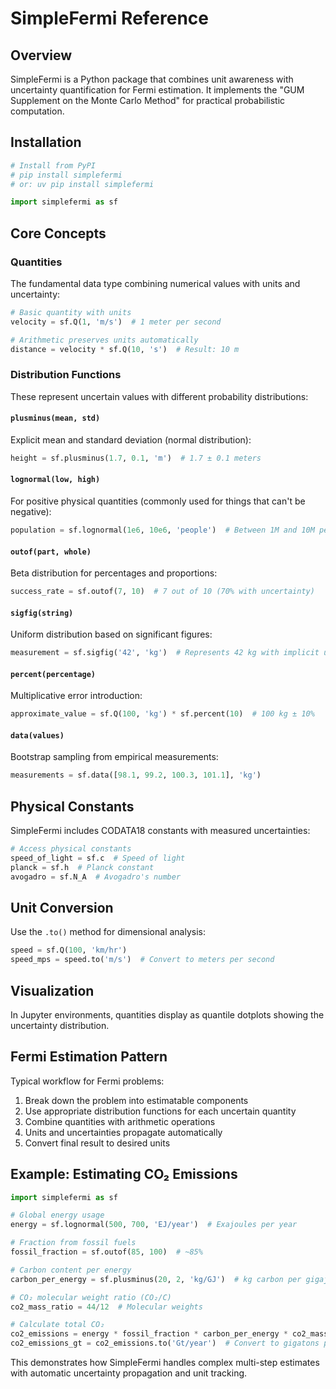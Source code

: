 # SimpleFermi Reference

## Overview

SimpleFermi is a Python package that combines unit awareness with uncertainty quantification for Fermi estimation. It implements the "GUM Supplement on the Monte Carlo Method" for practical probabilistic computation.

## Installation

```python
# Install from PyPI
# pip install simplefermi
# or: uv pip install simplefermi

import simplefermi as sf
```

## Core Concepts

### Quantities

The fundamental data type combining numerical values with units and uncertainty:

```python
# Basic quantity with units
velocity = sf.Q(1, 'm/s')  # 1 meter per second

# Arithmetic preserves units automatically
distance = velocity * sf.Q(10, 's')  # Result: 10 m
```

### Distribution Functions

These represent uncertain values with different probability distributions:

#### `plusminus(mean, std)`
Explicit mean and standard deviation (normal distribution):
```python
height = sf.plusminus(1.7, 0.1, 'm')  # 1.7 ± 0.1 meters
```

#### `lognormal(low, high)`
For positive physical quantities (commonly used for things that can't be negative):
```python
population = sf.lognormal(1e6, 10e6, 'people')  # Between 1M and 10M people
```

#### `outof(part, whole)`
Beta distribution for percentages and proportions:
```python
success_rate = sf.outof(7, 10)  # 7 out of 10 (70% with uncertainty)
```

#### `sigfig(string)`
Uniform distribution based on significant figures:
```python
measurement = sf.sigfig('42', 'kg')  # Represents 42 kg with implicit uncertainty
```

#### `percent(percentage)`
Multiplicative error introduction:
```python
approximate_value = sf.Q(100, 'kg') * sf.percent(10)  # 100 kg ± 10%
```

#### `data(values)`
Bootstrap sampling from empirical measurements:
```python
measurements = sf.data([98.1, 99.2, 100.3, 101.1], 'kg')
```

## Physical Constants

SimpleFermi includes CODATA18 constants with measured uncertainties:

```python
# Access physical constants
speed_of_light = sf.c  # Speed of light
planck = sf.h  # Planck constant
avogadro = sf.N_A  # Avogadro's number
```

## Unit Conversion

Use the `.to()` method for dimensional analysis:

```python
speed = sf.Q(100, 'km/hr')
speed_mps = speed.to('m/s')  # Convert to meters per second
```

## Visualization

In Jupyter environments, quantities display as quantile dotplots showing the uncertainty distribution.

## Fermi Estimation Pattern

Typical workflow for Fermi problems:

1. Break down the problem into estimatable components
2. Use appropriate distribution functions for each uncertain quantity
3. Combine quantities with arithmetic operations
4. Units and uncertainties propagate automatically
5. Convert final result to desired units

## Example: Estimating CO₂ Emissions

```python
import simplefermi as sf

# Global energy usage
energy = sf.lognormal(500, 700, 'EJ/year')  # Exajoules per year

# Fraction from fossil fuels
fossil_fraction = sf.outof(85, 100)  # ~85%

# Carbon content per energy
carbon_per_energy = sf.plusminus(20, 2, 'kg/GJ')  # kg carbon per gigajoule

# CO₂ molecular weight ratio (CO₂/C)
co2_mass_ratio = 44/12  # Molecular weights

# Calculate total CO₂
co2_emissions = energy * fossil_fraction * carbon_per_energy * co2_mass_ratio
co2_emissions_gt = co2_emissions.to('Gt/year')  # Convert to gigatons per year
```

This demonstrates how SimpleFermi handles complex multi-step estimates with automatic uncertainty propagation and unit tracking.
